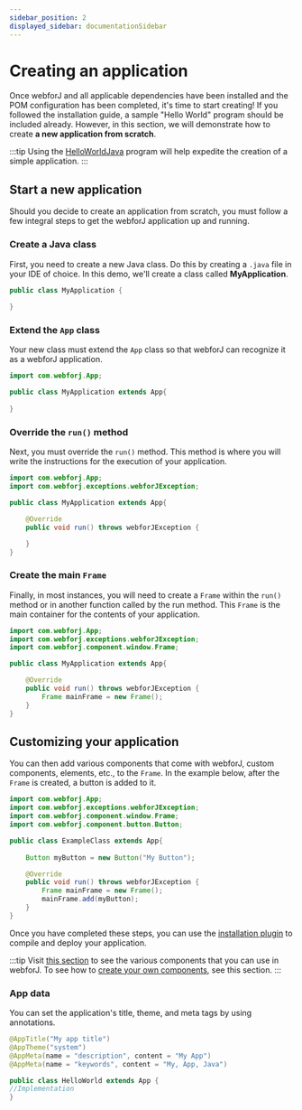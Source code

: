 ```yaml
---
sidebar_position: 2
displayed_sidebar: documentationSidebar
---
```


# Creating an application

Once webforJ and all applicable dependencies have been installed and the POM configuration has been completed, it's time to start creating! If you followed the installation guide, a sample "Hello World" program should be included already. However, in this section, we will demonstrate how to create **a new application from scratch**.

:::tip
Using the [HelloWorldJava](./Templates/hello_world.md) program will help expedite the creation of a simple application.
:::

## Start a new application
Should you decide to create an application from scratch, you must follow a few integral steps to get the webforJ application up and running.

### Create a Java class
 
First, you need to create a new Java class. Do this by creating a `.java` file in your IDE of choice. In this demo, we'll 
create a class called **MyApplication**. 

```java
public class MyApplication {
    
}

```
### Extend the `App` class

Your new class must extend the `App` class so that webforJ can recognize it as a webforJ application.

```java
import com.webforj.App;

public class MyApplication extends App{
    
}
```

### Override the `run()` method

Next, you must override the  `run()` method. This method is where you will write the instructions for the execution of your application.

```java
import com.webforj.App;
import com.webforj.exceptions.webforJException;

public class MyApplication extends App{

    @Override
    public void run() throws webforJException { 

    }
}
```

### Create the main `Frame`

Finally, in most instances, you will need to create a `Frame` within the `run()` method or in another function called by the run method. This `Frame` is the main container for the contents of your application.

```java
import com.webforj.App;
import com.webforj.exceptions.webforJException;
import com.webforj.component.window.Frame;

public class MyApplication extends App{

    @Override
    public void run() throws webforJException { 
        Frame mainFrame = new Frame();
    }
}
```

## Customizing your application

You can then add various components that come with webforJ, custom components, elements, etc., to the `Frame`. In the example below, after the `Frame` is created, a button is added to it.

```java
import com.webforj.App;
import com.webforj.exceptions.webforJException;
import com.webforj.component.window.Frame;
import com.webforj.component.button.Button;

public class ExampleClass extends App{
    
    Button myButton = new Button("My Button");

    @Override
    public void run() throws webforJException { 
        Frame mainFrame = new Frame();
        mainFrame.add(myButton);
    }
}
```

Once you have completed these steps, you can use the [installation plugin](./configuration.md) to compile and deploy your application. 

:::tip
Visit [this section](../components/home) to see the various components that you can use in webforJ. To see how to [create your own components](../ui/home), see this section.
:::

### App data

You can set the application's title, theme, and meta tags by using annotations.

```java
@AppTitle("My app title")
@AppTheme("system")
@AppMeta(name = "description", content = "My App")
@AppMeta(name = "keywords", content = "My, App, Java")

public class HelloWorld extends App {
//Implementation
}
```